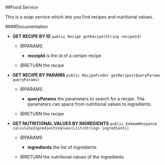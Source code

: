 ##Food Service

This is a soap service which lets you find recipes and nutritional values.

####Documentation

* <b>GET RECIPE BY ID</b> 
```public Recipe getRecipe(String recipeId)``` 
	- @PARAMS
		* <b>receipId</b> is the id of a certain recipe
	
	- @RETURN the recipe

* <b>GET RECIPE BY PARAMS</b> 
```public RecipeFinder getRecipes(QueryParams queryParams)``` 
	- @PARAMS
		* <b>queryParams</b> the parameters to search for a recipe. The parameters can space from nutritional values to ingredients.
	
	- @RETURN the recipe

* <b>GET NUTRITIONAL VALUES BY INGREDIENTS</b> 
```public EdamamResponse calculateIngredientsValues(List<String> ingredients)``` 
	- @PARAMS
		* <b>ingredients</b> the list of ingredients
	
	- @RETURN the nutritional values of the ingredients
	
